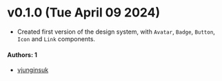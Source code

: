 # v0.1.0 (Tue April 09 2024)

- Created first version of the design system, with `Avatar`, `Badge`, `Button`, `Icon` and `Link` components.

#### Authors: 1

- [vjunginsuk](https://github.com/vjunginsuk)
